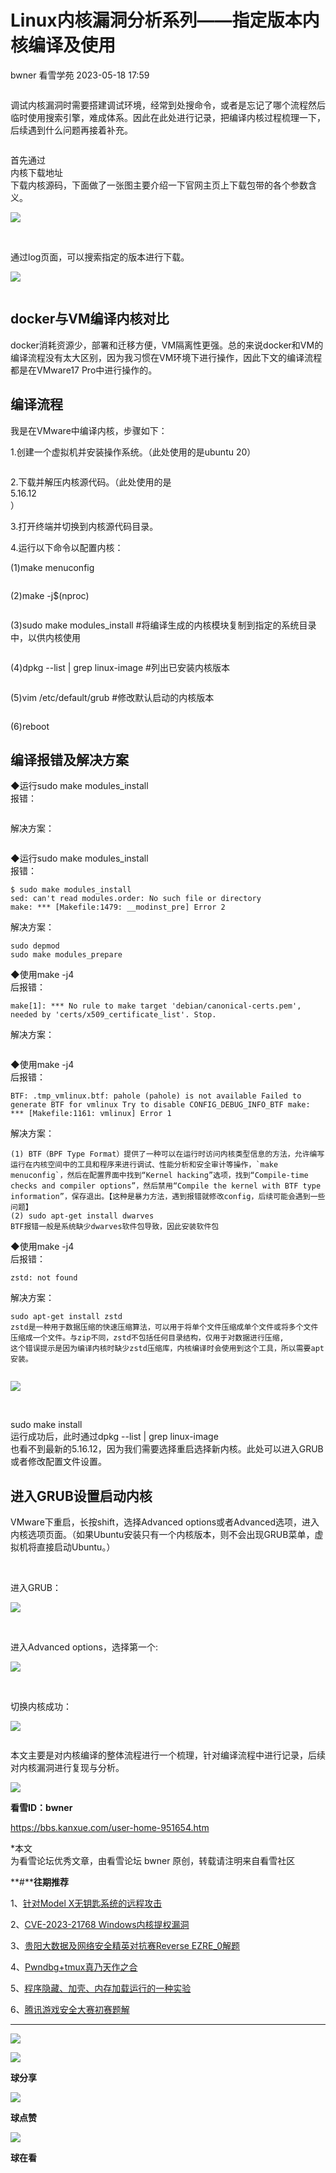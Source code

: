 #  Linux内核漏洞分析系列——指定版本内核编译及使用   
bwner  看雪学苑   2023-05-18 17:59  
  
```
```  
  
  
调试内核漏洞时需要搭建调试环境，经常到处搜命令，或者是忘记了哪个流程然后临时使用搜索引擎，难成体系。因此在此处进行记录，把编译内核过程梳理一下，后续遇到什么问题再接着补充。  
  
  
```
```  
  
  
首先通过  
内核下载地址  
下载内核源码，下面做了一张图主要介绍一下官网主页上下载包带的各个参数含义。  
  
  
![](https://mmbiz.qpic.cn/sz_mmbiz_png/1UG7KPNHN8EOsxCcRWRvI4Ez7sZjkGZLaib7BrD4qZic9GGwztTgGBDbbiaYTMicJOo4p8Ob9SpXDRpJCibqYW54vpw/640?wx_fmt=other "")  
  
   
  
通过log页面，可以搜索指定的版本进行下载。  
  
![](https://mmbiz.qpic.cn/sz_mmbiz_png/1UG7KPNHN8EOsxCcRWRvI4Ez7sZjkGZLesBVsgBotibRsdd4FibTXKzvzgRU2icVjpodUVcLccgJ7RGibqMrLfPgiaw/640?wx_fmt=png "")  
  
  
```
```  
##   
## docker与VM编译内核对比  
  
  
docker消耗资源少，部署和迁移方便，VM隔离性更强。总的来说docker和VM的编译流程没有太大区别，因为我习惯在VM环境下进行操作，因此下文的编译流程都是在VMware17 Pro中进行操作的。  
  
## 编译流程  
  
  
我是在VMware中编译内核，步骤如下：  
  
  
1.创建一个虚拟机并安装操作系统。（此处使用的是ubuntu 20）  
  
  
```
```  
  
  
  
2.下载并解压内核源代码。（此处使用的是  
5.16.12  
）  
  
  
3.打开终端并切换到内核源代码目录。  
  
  
4.运行以下命令以配置内核：  
  
(1)make menuconfig  
  
```
```  
  
  
  
(2)make -j$(nproc)  
  
```
```  
  
  
  
(3)sudo make modules_install #将编译生成的内核模块复制到指定的系统目录中，以供内核使用  
  
```
```  
  
  
  
(4)dpkg --list | grep linux-image #列出已安装内核版本  
  
```
```  
  
  
  
(5)vim /etc/default/grub #修改默认启动的内核版本  
  
```
```  
  
  
  
(6)reboot  
  
## 编译报错及解决方案  
  
  
◆运行sudo make modules_install  
报错：  
  
```
```  
  
  
  
解决方案：  
  
```
```  
  
  
  
◆运行sudo make modules_install  
报错：  
```
$ sudo make modules_install
sed: can't read modules.order: No such file or directory
make: *** [Makefile:1479: __modinst_pre] Error 2
```  
  
  
解决方案：  
```
sudo depmod
sudo make modules_prepare
```  
  
  
  
◆使用make -j4  
后报错：  
```
make[1]: *** No rule to make target 'debian/canonical-certs.pem', needed by 'certs/x509_certificate_list'. Stop.
```  
  
  
解决方案：  
  
```
```  
  
  
  
◆使用make -j4  
后报错：  
```
BTF: .tmp_vmlinux.btf: pahole (pahole) is not available Failed to generate BTF for vmlinux Try to disable CONFIG_DEBUG_INFO_BTF make: *** [Makefile:1161: vmlinux] Error 1
```  
  
  
解决方案：  
```
(1) BTF（BPF Type Format）提供了一种可以在运行时访问内核类型信息的方法，允许编写运行在内核空间中的工具和程序来进行调试、性能分析和安全审计等操作，`make menuconfig`，然后在配置界面中找到“Kernel hacking”选项，找到“Compile-time checks and compiler options”，然后禁用“Compile the kernel with BTF type information”，保存退出。【这种是暴力方法，遇到报错就修改config，后续可能会遇到一些问题】
(2) sudo apt-get install dwarves
BTF报错一般是系统缺少dwarves软件包导致，因此安装软件包
```  
  
  
◆使用make -j4  
后报错：  
```
zstd: not found
```  
  
  
解决方案：  
```
sudo apt-get install zstd
zstd是一种用于数据压缩的快速压缩算法，可以用于将单个文件压缩成单个文件或将多个文件压缩成一个文件。与zip不同，zstd不包括任何目录结构，仅用于对数据进行压缩,
这个错误提示是因为编译内核时缺少zstd压缩库，内核编译时会使用到这个工具，所以需要apt安装。
```  
  
  
```
```  
  
  
![](https://mmbiz.qpic.cn/sz_mmbiz_png/1UG7KPNHN8EOsxCcRWRvI4Ez7sZjkGZLVEggnHTCna68rqkRq5gNHnObiayibuQU6fk95icNGkov5NsotSBXfhiabQ/640?wx_fmt=png "")  
  
   
  
sudo make install  
运行成功后，此时通过dpkg --list | grep linux-image  
也看不到最新的5.16.12，因为我们需要选择重启选择新内核。此处可以进入GRUB或者修改配置文件设置。  
  
## 进入GRUB设置启动内核  
  
  
VMware下重启，长按shift，选择Advanced options或者Advanced选项，进入内核选项页面。（如果Ubuntu安装只有一个内核版本，则不会出现GRUB菜单，虚拟机将直接启动Ubuntu。）  
  
   
  
进入GRUB：  
  
![](https://mmbiz.qpic.cn/sz_mmbiz_png/1UG7KPNHN8EOsxCcRWRvI4Ez7sZjkGZLYx59YkCGQjmelD5taynWBW4PbxN9Hlafl9diajgAD0tK8kjdENJc2Gg/640?wx_fmt=png "")  
  
   
  
进入Advanced options，选择第一个:  
  
![](https://mmbiz.qpic.cn/sz_mmbiz_png/1UG7KPNHN8EOsxCcRWRvI4Ez7sZjkGZLzjEia8f2hBkIDM7zAB00qOY33cEoPiaMNNNwB6vFzd9tDeFRvm9VibZxQ/640?wx_fmt=png "")  
  
   
  
切换内核成功：  
  
![](https://mmbiz.qpic.cn/sz_mmbiz_png/1UG7KPNHN8EOsxCcRWRvI4Ez7sZjkGZLiaiaBZy8pkYlpSD8RjXIxftemkQc6wfJoLaZiamjxvjSRxlgUu5SiajZYA/640?wx_fmt=png "")  
  
  
```
```  
  
  
本文主要是对内核编译的整体流程进行一个梳理，针对编译流程中进行记录，后续对内核漏洞进行复现与分析。  
  
  
  
  
![](https://mmbiz.qpic.cn/sz_mmbiz_png/1UG7KPNHN8EOsxCcRWRvI4Ez7sZjkGZL0KgG4EWkmiacqeaMFUl6RF2PmqIdDEB3vGibJgppQsAf9BRicMMjicImbQ/640?wx_fmt=png "")  
  
  
**看雪ID：bwner**  
  
https://bbs.kanxue.com/user-home-951654.htm  
  
*本文  
为看雪论坛优秀文章，由看雪论坛 bwner 原创，转载请注明来自看雪社区  
  
  
[](http://mp.weixin.qq.com/s?__biz=MjM5NTc2MDYxMw==&mid=2458499288&idx=1&sn=b2b9cd6ff7388a8658d254e13c72f9ad&chksm=b18e885286f9014436a590f2531fda167be67e1e227ea395812968e828932bd44eade34b0dbf&scene=21#wechat_redirect)  
  
  
**#****往期推荐**  
  
1、[针对Model X无钥匙系统的远程攻击](http://mp.weixin.qq.com/s?__biz=MjM5NTc2MDYxMw==&mid=2458504553&idx=1&sn=2a6304e7f701cf21e164828629c84e2f&chksm=b18efde386f974f5afa8a7171bac1d61198b5db4cef45a4c8379825d6a6f236edb183676c44c&scene=21#wechat_redirect)  
  
  
2、[CVE-2023-21768 Windows内核提权漏洞](http://mp.weixin.qq.com/s?__biz=MjM5NTc2MDYxMw==&mid=2458504523&idx=1&sn=efa8d1d5a282655cfd12dfbf973a3c12&chksm=b18efdc186f974d78d20a6e7ed6a29099ff6664fb96a58de72172bd73f87b08f7ae0c248dd2a&scene=21#wechat_redirect)  
  
  
3、[贵阳大数据及网络安全精英对抗赛Reverse EZRE_0解题](http://mp.weixin.qq.com/s?__biz=MjM5NTc2MDYxMw==&mid=2458504494&idx=1&sn=2a76d7229f72d3aa2333ffdeaa7621ea&chksm=b18efda486f974b2a7fa1d5b94664c52c3a2052dbe68c441db8767c7ba6439a29abb7221beb4&scene=21#wechat_redirect)  
  
  
4、[Pwndbg+tmux真乃天作之合](http://mp.weixin.qq.com/s?__biz=MjM5NTc2MDYxMw==&mid=2458504430&idx=1&sn=ecde655b0ec414546b288772c30823cb&chksm=b18efc6486f975727b952b505733d3c70be7b2acbdd72cdbeee6003177cdbe303269b9bbbe9c&scene=21#wechat_redirect)  
  
  
5、[程序隐藏、加壳、内存加载运行的一种实验](http://mp.weixin.qq.com/s?__biz=MjM5NTc2MDYxMw==&mid=2458504429&idx=1&sn=412e435de040df0b0b439537d2958e68&chksm=b18efc6786f975717f7bd73b6b57cf4ef2b6f1b394ce5631930320270bf6f3b74b179b02b1d6&scene=21#wechat_redirect)  
  
  
6、[腾讯游戏安全大赛初赛题解](http://mp.weixin.qq.com/s?__biz=MjM5NTc2MDYxMw==&mid=2458504400&idx=1&sn=c313b7e7a843a7e9ccc2de4ba62c88a3&chksm=b18efc5a86f9754c8c7efaf66edfea7c1cd8b5522334768164e8d40010c43dc29015388bde35&scene=21#wechat_redirect)  
****  
  
  
![](https://mmbiz.qpic.cn/mmbiz_jpg/Uia4617poZXP96fGaMPXib13V1bJ52yHq9ycD9Zv3WhiaRb2rKV6wghrNa4VyFR2wibBVNfZt3M5IuUiauQGHvxhQrA/640?wx_fmt=jpeg&wxfrom=5&wx_lazy=1&wx_co=1 "")  
  
  
  
![](https://mmbiz.qpic.cn/sz_mmbiz_gif/1UG7KPNHN8FHJ5XNqGmzLUOYeEJc9zylullBt3UKTEQsoxy2icCZlrib0kGSnnibUmPhrtv1ic2HR4SZvjH2PiaQASw/640?wx_fmt=gif "")  
  
**球分享**  
  
![](https://mmbiz.qpic.cn/sz_mmbiz_gif/1UG7KPNHN8FHJ5XNqGmzLUOYeEJc9zylullBt3UKTEQsoxy2icCZlrib0kGSnnibUmPhrtv1ic2HR4SZvjH2PiaQASw/640?wx_fmt=gif "")  
  
**球点赞**  
  
![](https://mmbiz.qpic.cn/sz_mmbiz_gif/1UG7KPNHN8FHJ5XNqGmzLUOYeEJc9zylullBt3UKTEQsoxy2icCZlrib0kGSnnibUmPhrtv1ic2HR4SZvjH2PiaQASw/640?wx_fmt=gif "")  
  
**球在看**  
  
